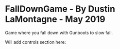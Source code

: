 # FallDownGame  - By Dustin LaMontagne - May 2019
Game where you fall down with Gunboots to slow fall.

Will add controls section here:
